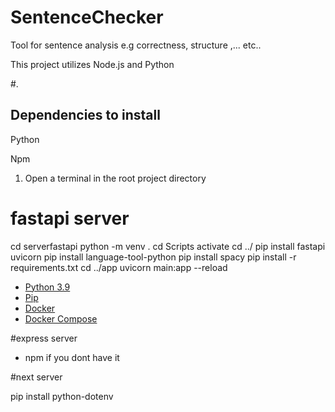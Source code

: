 # SentenceChecker
Tool for sentence analysis e.g correctness, structure ,... etc..

This project utilizes Node.js and Python

#.

## Dependencies to install
Python

Npm

1. Open a terminal in the root project directory

# fastapi server
cd serverfastapi
python -m venv .
cd Scripts
activate
cd ../
pip install fastapi uvicorn
pip install language-tool-python
pip install spacy
pip install -r requirements.txt
cd ../app
uvicorn main:app --reload





- [Python 3.9](https://www.python.org/downloads/)
- [Pip](https://pypi.org/project/pip/)
- [Docker](https://www.docker.com/products/docker-desktop)
- [Docker Compose](https://docs.docker.com/compose/install/)

#express server
- npm if you dont have it

#next server



pip install python-dotenv


